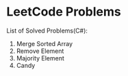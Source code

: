 # LeetCode Problems
List of Solved Problems(C#):
1) Merge Sorted Array
2) Remove Element
3) Majority Element
4) Candy
